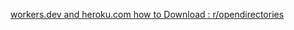 
[workers.dev and heroku.com how to Download : r/opendirectories](https://www.reddit.com/r/opendirectories/comments/lvqqcy/workersdev_and_herokucom_how_to_download/)
